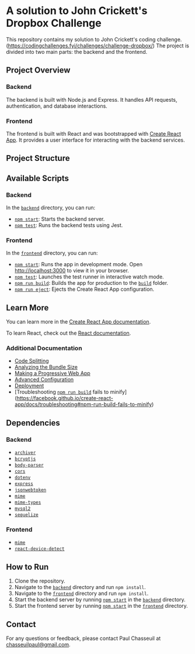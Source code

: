# A solution to John Crickett's Dropbox Challenge

This repository contains my solution to John Crickett's coding challenge.
(https://codingchallenges.fyi/challenges/challenge-dropbox/)
 The project is divided into two main parts: the backend and the frontend.
  
## Project Overview

### Backend

The backend is built with Node.js and Express. It handles API requests, authentication, and database interactions.

### Frontend

The frontend is built with React and was bootstrapped with [Create React App](https://github.com/facebook/create-react-app). It provides a user interface for interacting with the backend services.

## Project Structure



## Available Scripts

### Backend

In the [`backend`](command:_github.copilot.openRelativePath?%5B%7B%22scheme%22%3A%22file%22%2C%22authority%22%3A%22%22%2C%22path%22%3A%22%2Fc%3A%2FUsers%2Fpaulc%2Fsource%2Frepos%2Fpbox%2Fbackend%22%2C%22query%22%3A%22%22%2C%22fragment%22%3A%22%22%7D%5D "c:\Users\paulc\source\repos\pbox\backend") directory, you can run:

- [`npm start`](command:_github.copilot.openSymbolFromReferences?%5B%22npm%20start%22%2C%5B%7B%22uri%22%3A%7B%22%24mid%22%3A1%2C%22fsPath%22%3A%22c%3A%5C%5CUsers%5C%5Cpaulc%5C%5Csource%5C%5Crepos%5C%5Cpbox%5C%5Cbackend%5C%5Cpackage.json%22%2C%22_sep%22%3A1%2C%22external%22%3A%22file%3A%2F%2F%2Fc%253A%2FUsers%2Fpaulc%2Fsource%2Frepos%2Fpbox%2Fbackend%2Fpackage.json%22%2C%22path%22%3A%22%2Fc%3A%2FUsers%2Fpaulc%2Fsource%2Frepos%2Fpbox%2Fbackend%2Fpackage.json%22%2C%22scheme%22%3A%22file%22%7D%2C%22pos%22%3A%7B%22line%22%3A6%2C%22character%22%3A5%7D%7D%2C%7B%22uri%22%3A%7B%22%24mid%22%3A1%2C%22fsPath%22%3A%22c%3A%5C%5CUsers%5C%5Cpaulc%5C%5Csource%5C%5Crepos%5C%5Cpbox%5C%5Cfrontend%5C%5CREADME.md%22%2C%22_sep%22%3A1%2C%22external%22%3A%22file%3A%2F%2F%2Fc%253A%2FUsers%2Fpaulc%2Fsource%2Frepos%2Fpbox%2Ffrontend%2FREADME.md%22%2C%22path%22%3A%22%2Fc%3A%2FUsers%2Fpaulc%2Fsource%2Frepos%2Fpbox%2Ffrontend%2FREADME.md%22%2C%22scheme%22%3A%22file%22%7D%2C%22pos%22%3A%7B%22line%22%3A8%2C%22character%22%3A9%7D%7D%2C%7B%22uri%22%3A%7B%22%24mid%22%3A1%2C%22fsPath%22%3A%22c%3A%5C%5CUsers%5C%5Cpaulc%5C%5Csource%5C%5Crepos%5C%5Cpbox%5C%5Cfrontend%5C%5Csrc%5C%5Cindex.js%22%2C%22_sep%22%3A1%2C%22external%22%3A%22file%3A%2F%2F%2Fc%253A%2FUsers%2Fpaulc%2Fsource%2Frepos%2Fpbox%2Ffrontend%2Fsrc%2Findex.js%22%2C%22path%22%3A%22%2Fc%3A%2FUsers%2Fpaulc%2Fsource%2Frepos%2Fpbox%2Ffrontend%2Fsrc%2Findex.js%22%2C%22scheme%22%3A%22file%22%7D%2C%22pos%22%3A%7B%22line%22%3A15%2C%22character%22%3A18%7D%7D%5D%5D "Go to definition"): Starts the backend server.
- [`npm test`](command:_github.copilot.openSymbolFromReferences?%5B%22npm%20test%22%2C%5B%7B%22uri%22%3A%7B%22%24mid%22%3A1%2C%22fsPath%22%3A%22c%3A%5C%5CUsers%5C%5Cpaulc%5C%5Csource%5C%5Crepos%5C%5Cpbox%5C%5Cbackend%5C%5Cpackage.json%22%2C%22_sep%22%3A1%2C%22external%22%3A%22file%3A%2F%2F%2Fc%253A%2FUsers%2Fpaulc%2Fsource%2Frepos%2Fpbox%2Fbackend%2Fpackage.json%22%2C%22path%22%3A%22%2Fc%3A%2FUsers%2Fpaulc%2Fsource%2Frepos%2Fpbox%2Fbackend%2Fpackage.json%22%2C%22scheme%22%3A%22file%22%7D%2C%22pos%22%3A%7B%22line%22%3A5%2C%22character%22%3A5%7D%7D%2C%7B%22uri%22%3A%7B%22%24mid%22%3A1%2C%22fsPath%22%3A%22c%3A%5C%5CUsers%5C%5Cpaulc%5C%5Csource%5C%5Crepos%5C%5Cpbox%5C%5Cfrontend%5C%5CREADME.md%22%2C%22_sep%22%3A1%2C%22external%22%3A%22file%3A%2F%2F%2Fc%253A%2FUsers%2Fpaulc%2Fsource%2Frepos%2Fpbox%2Ffrontend%2FREADME.md%22%2C%22path%22%3A%22%2Fc%3A%2FUsers%2Fpaulc%2Fsource%2Frepos%2Fpbox%2Ffrontend%2FREADME.md%22%2C%22scheme%22%3A%22file%22%7D%2C%22pos%22%3A%7B%22line%22%3A16%2C%22character%22%3A9%7D%7D%5D%5D "Go to definition"): Runs the backend tests using Jest.

### Frontend

In the [`frontend`](command:_github.copilot.openRelativePath?%5B%7B%22scheme%22%3A%22file%22%2C%22authority%22%3A%22%22%2C%22path%22%3A%22%2Fc%3A%2FUsers%2Fpaulc%2Fsource%2Frepos%2Fpbox%2Ffrontend%22%2C%22query%22%3A%22%22%2C%22fragment%22%3A%22%22%7D%5D "c:\Users\paulc\source\repos\pbox\frontend") directory, you can run:

- [`npm start`](command:_github.copilot.openSymbolFromReferences?%5B%22npm%20start%22%2C%5B%7B%22uri%22%3A%7B%22%24mid%22%3A1%2C%22fsPath%22%3A%22c%3A%5C%5CUsers%5C%5Cpaulc%5C%5Csource%5C%5Crepos%5C%5Cpbox%5C%5Cbackend%5C%5Cpackage.json%22%2C%22_sep%22%3A1%2C%22external%22%3A%22file%3A%2F%2F%2Fc%253A%2FUsers%2Fpaulc%2Fsource%2Frepos%2Fpbox%2Fbackend%2Fpackage.json%22%2C%22path%22%3A%22%2Fc%3A%2FUsers%2Fpaulc%2Fsource%2Frepos%2Fpbox%2Fbackend%2Fpackage.json%22%2C%22scheme%22%3A%22file%22%7D%2C%22pos%22%3A%7B%22line%22%3A6%2C%22character%22%3A5%7D%7D%2C%7B%22uri%22%3A%7B%22%24mid%22%3A1%2C%22fsPath%22%3A%22c%3A%5C%5CUsers%5C%5Cpaulc%5C%5Csource%5C%5Crepos%5C%5Cpbox%5C%5Cfrontend%5C%5CREADME.md%22%2C%22_sep%22%3A1%2C%22external%22%3A%22file%3A%2F%2F%2Fc%253A%2FUsers%2Fpaulc%2Fsource%2Frepos%2Fpbox%2Ffrontend%2FREADME.md%22%2C%22path%22%3A%22%2Fc%3A%2FUsers%2Fpaulc%2Fsource%2Frepos%2Fpbox%2Ffrontend%2FREADME.md%22%2C%22scheme%22%3A%22file%22%7D%2C%22pos%22%3A%7B%22line%22%3A8%2C%22character%22%3A9%7D%7D%2C%7B%22uri%22%3A%7B%22%24mid%22%3A1%2C%22fsPath%22%3A%22c%3A%5C%5CUsers%5C%5Cpaulc%5C%5Csource%5C%5Crepos%5C%5Cpbox%5C%5Cfrontend%5C%5Csrc%5C%5Cindex.js%22%2C%22_sep%22%3A1%2C%22external%22%3A%22file%3A%2F%2F%2Fc%253A%2FUsers%2Fpaulc%2Fsource%2Frepos%2Fpbox%2Ffrontend%2Fsrc%2Findex.js%22%2C%22path%22%3A%22%2Fc%3A%2FUsers%2Fpaulc%2Fsource%2Frepos%2Fpbox%2Ffrontend%2Fsrc%2Findex.js%22%2C%22scheme%22%3A%22file%22%7D%2C%22pos%22%3A%7B%22line%22%3A15%2C%22character%22%3A18%7D%7D%5D%5D "Go to definition"): Runs the app in development mode. Open [http://localhost:3000](http://localhost:3000) to view it in your browser.
- [`npm test`](command:_github.copilot.openSymbolFromReferences?%5B%22npm%20test%22%2C%5B%7B%22uri%22%3A%7B%22%24mid%22%3A1%2C%22fsPath%22%3A%22c%3A%5C%5CUsers%5C%5Cpaulc%5C%5Csource%5C%5Crepos%5C%5Cpbox%5C%5Cbackend%5C%5Cpackage.json%22%2C%22_sep%22%3A1%2C%22external%22%3A%22file%3A%2F%2F%2Fc%253A%2FUsers%2Fpaulc%2Fsource%2Frepos%2Fpbox%2Fbackend%2Fpackage.json%22%2C%22path%22%3A%22%2Fc%3A%2FUsers%2Fpaulc%2Fsource%2Frepos%2Fpbox%2Fbackend%2Fpackage.json%22%2C%22scheme%22%3A%22file%22%7D%2C%22pos%22%3A%7B%22line%22%3A5%2C%22character%22%3A5%7D%7D%2C%7B%22uri%22%3A%7B%22%24mid%22%3A1%2C%22fsPath%22%3A%22c%3A%5C%5CUsers%5C%5Cpaulc%5C%5Csource%5C%5Crepos%5C%5Cpbox%5C%5Cfrontend%5C%5CREADME.md%22%2C%22_sep%22%3A1%2C%22external%22%3A%22file%3A%2F%2F%2Fc%253A%2FUsers%2Fpaulc%2Fsource%2Frepos%2Fpbox%2Ffrontend%2FREADME.md%22%2C%22path%22%3A%22%2Fc%3A%2FUsers%2Fpaulc%2Fsource%2Frepos%2Fpbox%2Ffrontend%2FREADME.md%22%2C%22scheme%22%3A%22file%22%7D%2C%22pos%22%3A%7B%22line%22%3A16%2C%22character%22%3A9%7D%7D%5D%5D "Go to definition"): Launches the test runner in interactive watch mode.
- [`npm run build`](command:_github.copilot.openSymbolFromReferences?%5B%22npm%20run%20build%22%2C%5B%7B%22uri%22%3A%7B%22%24mid%22%3A1%2C%22fsPath%22%3A%22c%3A%5C%5CUsers%5C%5Cpaulc%5C%5Csource%5C%5Crepos%5C%5Cpbox%5C%5Cfrontend%5C%5CREADME.md%22%2C%22_sep%22%3A1%2C%22external%22%3A%22file%3A%2F%2F%2Fc%253A%2FUsers%2Fpaulc%2Fsource%2Frepos%2Fpbox%2Ffrontend%2FREADME.md%22%2C%22path%22%3A%22%2Fc%3A%2FUsers%2Fpaulc%2Fsource%2Frepos%2Fpbox%2Ffrontend%2FREADME.md%22%2C%22scheme%22%3A%22file%22%7D%2C%22pos%22%3A%7B%22line%22%3A21%2C%22character%22%3A13%7D%7D%5D%5D "Go to definition"): Builds the app for production to the [`build`](command:_github.copilot.openSymbolFromReferences?%5B%22build%22%2C%5B%7B%22uri%22%3A%7B%22%24mid%22%3A1%2C%22fsPath%22%3A%22c%3A%5C%5CUsers%5C%5Cpaulc%5C%5Csource%5C%5Crepos%5C%5Cpbox%5C%5Cfrontend%5C%5CREADME.md%22%2C%22_sep%22%3A1%2C%22external%22%3A%22file%3A%2F%2F%2Fc%253A%2FUsers%2Fpaulc%2Fsource%2Frepos%2Fpbox%2Ffrontend%2FREADME.md%22%2C%22path%22%3A%22%2Fc%3A%2FUsers%2Fpaulc%2Fsource%2Frepos%2Fpbox%2Ffrontend%2FREADME.md%22%2C%22scheme%22%3A%22file%22%7D%2C%22pos%22%3A%7B%22line%22%3A21%2C%22character%22%3A13%7D%7D%5D%5D "Go to definition") folder.
- [`npm run eject`](command:_github.copilot.openSymbolFromReferences?%5B%22npm%20run%20eject%22%2C%5B%7B%22uri%22%3A%7B%22%24mid%22%3A1%2C%22fsPath%22%3A%22c%3A%5C%5CUsers%5C%5Cpaulc%5C%5Csource%5C%5Crepos%5C%5Cpbox%5C%5Cfrontend%5C%5CREADME.md%22%2C%22_sep%22%3A1%2C%22external%22%3A%22file%3A%2F%2F%2Fc%253A%2FUsers%2Fpaulc%2Fsource%2Frepos%2Fpbox%2Ffrontend%2FREADME.md%22%2C%22path%22%3A%22%2Fc%3A%2FUsers%2Fpaulc%2Fsource%2Frepos%2Fpbox%2Ffrontend%2FREADME.md%22%2C%22scheme%22%3A%22file%22%7D%2C%22pos%22%3A%7B%22line%22%3A31%2C%22character%22%3A13%7D%7D%5D%5D "Go to definition"): Ejects the Create React App configuration.

## Learn More

You can learn more in the [Create React App documentation](https://facebook.github.io/create-react-app/docs/getting-started).

To learn React, check out the [React documentation](https://reactjs.org/).

### Additional Documentation

- [Code Splitting](https://facebook.github.io/create-react-app/docs/code-splitting)
- [Analyzing the Bundle Size](https://facebook.github.io/create-react-app/docs/analyzing-the-bundle-size)
- [Making a Progressive Web App](https://facebook.github.io/create-react-app/docs/making-a-progressive-web-app)
- [Advanced Configuration](https://facebook.github.io/create-react-app/docs/advanced-configuration)
- [Deployment](https://facebook.github.io/create-react-app/docs/deployment)
- [Troubleshooting [`npm run build`](command:_github.copilot.openSymbolFromReferences?%5B%22npm%20run%20build%22%2C%5B%7B%22uri%22%3A%7B%22%24mid%22%3A1%2C%22fsPath%22%3A%22c%3A%5C%5CUsers%5C%5Cpaulc%5C%5Csource%5C%5Crepos%5C%5Cpbox%5C%5Cfrontend%5C%5CREADME.md%22%2C%22_sep%22%3A1%2C%22external%22%3A%22file%3A%2F%2F%2Fc%253A%2FUsers%2Fpaulc%2Fsource%2Frepos%2Fpbox%2Ffrontend%2FREADME.md%22%2C%22path%22%3A%22%2Fc%3A%2FUsers%2Fpaulc%2Fsource%2Frepos%2Fpbox%2Ffrontend%2FREADME.md%22%2C%22scheme%22%3A%22file%22%7D%2C%22pos%22%3A%7B%22line%22%3A21%2C%22character%22%3A13%7D%7D%5D%5D "Go to definition") fails to minify](https://facebook.github.io/create-react-app/docs/troubleshooting#npm-run-build-fails-to-minify)

## Dependencies

### Backend

- [`archiver`](command:_github.copilot.openSymbolFromReferences?%5B%22archiver%22%2C%5B%7B%22uri%22%3A%7B%22%24mid%22%3A1%2C%22fsPath%22%3A%22c%3A%5C%5CUsers%5C%5Cpaulc%5C%5Csource%5C%5Crepos%5C%5Cpbox%5C%5Cbackend%5C%5Cpackage.json%22%2C%22_sep%22%3A1%2C%22external%22%3A%22file%3A%2F%2F%2Fc%253A%2FUsers%2Fpaulc%2Fsource%2Frepos%2Fpbox%2Fbackend%2Fpackage.json%22%2C%22path%22%3A%22%2Fc%3A%2FUsers%2Fpaulc%2Fsource%2Frepos%2Fpbox%2Fbackend%2Fpackage.json%22%2C%22scheme%22%3A%22file%22%7D%2C%22pos%22%3A%7B%22line%22%3A12%2C%22character%22%3A5%7D%7D%5D%5D "Go to definition")
- [`bcryptjs`](command:_github.copilot.openSymbolFromReferences?%5B%22bcryptjs%22%2C%5B%7B%22uri%22%3A%7B%22%24mid%22%3A1%2C%22fsPath%22%3A%22c%3A%5C%5CUsers%5C%5Cpaulc%5C%5Csource%5C%5Crepos%5C%5Cpbox%5C%5Cbackend%5C%5Cpackage.json%22%2C%22_sep%22%3A1%2C%22external%22%3A%22file%3A%2F%2F%2Fc%253A%2FUsers%2Fpaulc%2Fsource%2Frepos%2Fpbox%2Fbackend%2Fpackage.json%22%2C%22path%22%3A%22%2Fc%3A%2FUsers%2Fpaulc%2Fsource%2Frepos%2Fpbox%2Fbackend%2Fpackage.json%22%2C%22scheme%22%3A%22file%22%7D%2C%22pos%22%3A%7B%22line%22%3A13%2C%22character%22%3A5%7D%7D%5D%5D "Go to definition")
- [`body-parser`](command:_github.copilot.openSymbolFromReferences?%5B%22body-parser%22%2C%5B%7B%22uri%22%3A%7B%22%24mid%22%3A1%2C%22fsPath%22%3A%22c%3A%5C%5CUsers%5C%5Cpaulc%5C%5Csource%5C%5Crepos%5C%5Cpbox%5C%5Cbackend%5C%5Cpackage.json%22%2C%22_sep%22%3A1%2C%22external%22%3A%22file%3A%2F%2F%2Fc%253A%2FUsers%2Fpaulc%2Fsource%2Frepos%2Fpbox%2Fbackend%2Fpackage.json%22%2C%22path%22%3A%22%2Fc%3A%2FUsers%2Fpaulc%2Fsource%2Frepos%2Fpbox%2Fbackend%2Fpackage.json%22%2C%22scheme%22%3A%22file%22%7D%2C%22pos%22%3A%7B%22line%22%3A14%2C%22character%22%3A5%7D%7D%5D%5D "Go to definition")
- [`cors`](command:_github.copilot.openSymbolFromReferences?%5B%22cors%22%2C%5B%7B%22uri%22%3A%7B%22%24mid%22%3A1%2C%22fsPath%22%3A%22c%3A%5C%5CUsers%5C%5Cpaulc%5C%5Csource%5C%5Crepos%5C%5Cpbox%5C%5Cbackend%5C%5Cpackage.json%22%2C%22_sep%22%3A1%2C%22external%22%3A%22file%3A%2F%2F%2Fc%253A%2FUsers%2Fpaulc%2Fsource%2Frepos%2Fpbox%2Fbackend%2Fpackage.json%22%2C%22path%22%3A%22%2Fc%3A%2FUsers%2Fpaulc%2Fsource%2Frepos%2Fpbox%2Fbackend%2Fpackage.json%22%2C%22scheme%22%3A%22file%22%7D%2C%22pos%22%3A%7B%22line%22%3A15%2C%22character%22%3A5%7D%7D%5D%5D "Go to definition")
- [`dotenv`](command:_github.copilot.openSymbolFromReferences?%5B%22dotenv%22%2C%5B%7B%22uri%22%3A%7B%22%24mid%22%3A1%2C%22fsPath%22%3A%22c%3A%5C%5CUsers%5C%5Cpaulc%5C%5Csource%5C%5Crepos%5C%5Cpbox%5C%5Cbackend%5C%5Cpackage.json%22%2C%22_sep%22%3A1%2C%22external%22%3A%22file%3A%2F%2F%2Fc%253A%2FUsers%2Fpaulc%2Fsource%2Frepos%2Fpbox%2Fbackend%2Fpackage.json%22%2C%22path%22%3A%22%2Fc%3A%2FUsers%2Fpaulc%2Fsource%2Frepos%2Fpbox%2Fbackend%2Fpackage.json%22%2C%22scheme%22%3A%22file%22%7D%2C%22pos%22%3A%7B%22line%22%3A16%2C%22character%22%3A5%7D%7D%5D%5D "Go to definition")
- [`express`](command:_github.copilot.openSymbolFromReferences?%5B%22express%22%2C%5B%7B%22uri%22%3A%7B%22%24mid%22%3A1%2C%22fsPath%22%3A%22c%3A%5C%5CUsers%5C%5Cpaulc%5C%5Csource%5C%5Crepos%5C%5Cpbox%5C%5Cbackend%5C%5Cpackage.json%22%2C%22_sep%22%3A1%2C%22external%22%3A%22file%3A%2F%2F%2Fc%253A%2FUsers%2Fpaulc%2Fsource%2Frepos%2Fpbox%2Fbackend%2Fpackage.json%22%2C%22path%22%3A%22%2Fc%3A%2FUsers%2Fpaulc%2Fsource%2Frepos%2Fpbox%2Fbackend%2Fpackage.json%22%2C%22scheme%22%3A%22file%22%7D%2C%22pos%22%3A%7B%22line%22%3A17%2C%22character%22%3A5%7D%7D%5D%5D "Go to definition")
- [`jsonwebtoken`](command:_github.copilot.openSymbolFromReferences?%5B%22jsonwebtoken%22%2C%5B%7B%22uri%22%3A%7B%22%24mid%22%3A1%2C%22fsPath%22%3A%22c%3A%5C%5CUsers%5C%5Cpaulc%5C%5Csource%5C%5Crepos%5C%5Cpbox%5C%5Cbackend%5C%5Cpackage.json%22%2C%22_sep%22%3A1%2C%22external%22%3A%22file%3A%2F%2F%2Fc%253A%2FUsers%2Fpaulc%2Fsource%2Frepos%2Fpbox%2Fbackend%2Fpackage.json%22%2C%22path%22%3A%22%2Fc%3A%2FUsers%2Fpaulc%2Fsource%2Frepos%2Fpbox%2Fbackend%2Fpackage.json%22%2C%22scheme%22%3A%22file%22%7D%2C%22pos%22%3A%7B%22line%22%3A18%2C%22character%22%3A5%7D%7D%5D%5D "Go to definition")
- [`mime`](command:_github.copilot.openSymbolFromReferences?%5B%22mime%22%2C%5B%7B%22uri%22%3A%7B%22%24mid%22%3A1%2C%22fsPath%22%3A%22c%3A%5C%5CUsers%5C%5Cpaulc%5C%5Csource%5C%5Crepos%5C%5Cpbox%5C%5Cbackend%5C%5Cpackage.json%22%2C%22_sep%22%3A1%2C%22external%22%3A%22file%3A%2F%2F%2Fc%253A%2FUsers%2Fpaulc%2Fsource%2Frepos%2Fpbox%2Fbackend%2Fpackage.json%22%2C%22path%22%3A%22%2Fc%3A%2FUsers%2Fpaulc%2Fsource%2Frepos%2Fpbox%2Fbackend%2Fpackage.json%22%2C%22scheme%22%3A%22file%22%7D%2C%22pos%22%3A%7B%22line%22%3A19%2C%22character%22%3A5%7D%7D%2C%7B%22uri%22%3A%7B%22%24mid%22%3A1%2C%22fsPath%22%3A%22c%3A%5C%5CUsers%5C%5Cpaulc%5C%5Csource%5C%5Crepos%5C%5Cpbox%5C%5Cpackage.json%22%2C%22_sep%22%3A1%2C%22external%22%3A%22file%3A%2F%2F%2Fc%253A%2FUsers%2Fpaulc%2Fsource%2Frepos%2Fpbox%2Fpackage.json%22%2C%22path%22%3A%22%2Fc%3A%2FUsers%2Fpaulc%2Fsource%2Frepos%2Fpbox%2Fpackage.json%22%2C%22scheme%22%3A%22file%22%7D%2C%22pos%22%3A%7B%22line%22%3A2%2C%22character%22%3A5%7D%7D%5D%5D "Go to definition")
- [`mime-types`](command:_github.copilot.openSymbolFromReferences?%5B%22mime-types%22%2C%5B%7B%22uri%22%3A%7B%22%24mid%22%3A1%2C%22fsPath%22%3A%22c%3A%5C%5CUsers%5C%5Cpaulc%5C%5Csource%5C%5Crepos%5C%5Cpbox%5C%5Cbackend%5C%5Cpackage.json%22%2C%22_sep%22%3A1%2C%22external%22%3A%22file%3A%2F%2F%2Fc%253A%2FUsers%2Fpaulc%2Fsource%2Frepos%2Fpbox%2Fbackend%2Fpackage.json%22%2C%22path%22%3A%22%2Fc%3A%2FUsers%2Fpaulc%2Fsource%2Frepos%2Fpbox%2Fbackend%2Fpackage.json%22%2C%22scheme%22%3A%22file%22%7D%2C%22pos%22%3A%7B%22line%22%3A20%2C%22character%22%3A5%7D%7D%5D%5D "Go to definition")
- [`mysql2`](command:_github.copilot.openSymbolFromReferences?%5B%22mysql2%22%2C%5B%7B%22uri%22%3A%7B%22%24mid%22%3A1%2C%22fsPath%22%3A%22c%3A%5C%5CUsers%5C%5Cpaulc%5C%5Csource%5C%5Crepos%5C%5Cpbox%5C%5Cbackend%5C%5Cpackage.json%22%2C%22_sep%22%3A1%2C%22external%22%3A%22file%3A%2F%2F%2Fc%253A%2FUsers%2Fpaulc%2Fsource%2Frepos%2Fpbox%2Fbackend%2Fpackage.json%22%2C%22path%22%3A%22%2Fc%3A%2FUsers%2Fpaulc%2Fsource%2Frepos%2Fpbox%2Fbackend%2Fpackage.json%22%2C%22scheme%22%3A%22file%22%7D%2C%22pos%22%3A%7B%22line%22%3A21%2C%22character%22%3A5%7D%7D%5D%5D "Go to definition")
- [`sequelize`](command:_github.copilot.openSymbolFromReferences?%5B%22sequelize%22%2C%5B%7B%22uri%22%3A%7B%22%24mid%22%3A1%2C%22fsPath%22%3A%22c%3A%5C%5CUsers%5C%5Cpaulc%5C%5Csource%5C%5Crepos%5C%5Cpbox%5C%5Cbackend%5C%5Cpackage.json%22%2C%22_sep%22%3A1%2C%22external%22%3A%22file%3A%2F%2F%2Fc%253A%2FUsers%2Fpaulc%2Fsource%2Frepos%2Fpbox%2Fbackend%2Fpackage.json%22%2C%22path%22%3A%22%2Fc%3A%2FUsers%2Fpaulc%2Fsource%2Frepos%2Fpbox%2Fbackend%2Fpackage.json%22%2C%22scheme%22%3A%22file%22%7D%2C%22pos%22%3A%7B%22line%22%3A22%2C%22character%22%3A5%7D%7D%5D%5D "Go to definition")

### Frontend

- [`mime`](command:_github.copilot.openSymbolFromReferences?%5B%22mime%22%2C%5B%7B%22uri%22%3A%7B%22%24mid%22%3A1%2C%22fsPath%22%3A%22c%3A%5C%5CUsers%5C%5Cpaulc%5C%5Csource%5C%5Crepos%5C%5Cpbox%5C%5Cbackend%5C%5Cpackage.json%22%2C%22_sep%22%3A1%2C%22external%22%3A%22file%3A%2F%2F%2Fc%253A%2FUsers%2Fpaulc%2Fsource%2Frepos%2Fpbox%2Fbackend%2Fpackage.json%22%2C%22path%22%3A%22%2Fc%3A%2FUsers%2Fpaulc%2Fsource%2Frepos%2Fpbox%2Fbackend%2Fpackage.json%22%2C%22scheme%22%3A%22file%22%7D%2C%22pos%22%3A%7B%22line%22%3A19%2C%22character%22%3A5%7D%7D%2C%7B%22uri%22%3A%7B%22%24mid%22%3A1%2C%22fsPath%22%3A%22c%3A%5C%5CUsers%5C%5Cpaulc%5C%5Csource%5C%5Crepos%5C%5Cpbox%5C%5Cpackage.json%22%2C%22_sep%22%3A1%2C%22external%22%3A%22file%3A%2F%2F%2Fc%253A%2FUsers%2Fpaulc%2Fsource%2Frepos%2Fpbox%2Fpackage.json%22%2C%22path%22%3A%22%2Fc%3A%2FUsers%2Fpaulc%2Fsource%2Frepos%2Fpbox%2Fpackage.json%22%2C%22scheme%22%3A%22file%22%7D%2C%22pos%22%3A%7B%22line%22%3A2%2C%22character%22%3A5%7D%7D%5D%5D "Go to definition")
- [`react-device-detect`](command:_github.copilot.openSymbolFromReferences?%5B%22react-device-detect%22%2C%5B%7B%22uri%22%3A%7B%22%24mid%22%3A1%2C%22fsPath%22%3A%22c%3A%5C%5CUsers%5C%5Cpaulc%5C%5Csource%5C%5Crepos%5C%5Cpbox%5C%5Cpackage.json%22%2C%22_sep%22%3A1%2C%22external%22%3A%22file%3A%2F%2F%2Fc%253A%2FUsers%2Fpaulc%2Fsource%2Frepos%2Fpbox%2Fpackage.json%22%2C%22path%22%3A%22%2Fc%3A%2FUsers%2Fpaulc%2Fsource%2Frepos%2Fpbox%2Fpackage.json%22%2C%22scheme%22%3A%22file%22%7D%2C%22pos%22%3A%7B%22line%22%3A3%2C%22character%22%3A5%7D%7D%5D%5D "Go to definition")

## How to Run

1. Clone the repository.
2. Navigate to the [`backend`](command:_github.copilot.openRelativePath?%5B%7B%22scheme%22%3A%22file%22%2C%22authority%22%3A%22%22%2C%22path%22%3A%22%2Fc%3A%2FUsers%2Fpaulc%2Fsource%2Frepos%2Fpbox%2Fbackend%22%2C%22query%22%3A%22%22%2C%22fragment%22%3A%22%22%7D%5D "c:\Users\paulc\source\repos\pbox\backend") directory and run `npm install`.
3. Navigate to the [`frontend`](command:_github.copilot.openRelativePath?%5B%7B%22scheme%22%3A%22file%22%2C%22authority%22%3A%22%22%2C%22path%22%3A%22%2Fc%3A%2FUsers%2Fpaulc%2Fsource%2Frepos%2Fpbox%2Ffrontend%22%2C%22query%22%3A%22%22%2C%22fragment%22%3A%22%22%7D%5D "c:\Users\paulc\source\repos\pbox\frontend") directory and run `npm install`.
4. Start the backend server by running [`npm start`](command:_github.copilot.openSymbolFromReferences?%5B%22npm%20start%22%2C%5B%7B%22uri%22%3A%7B%22%24mid%22%3A1%2C%22fsPath%22%3A%22c%3A%5C%5CUsers%5C%5Cpaulc%5C%5Csource%5C%5Crepos%5C%5Cpbox%5C%5Cbackend%5C%5Cpackage.json%22%2C%22_sep%22%3A1%2C%22external%22%3A%22file%3A%2F%2F%2Fc%253A%2FUsers%2Fpaulc%2Fsource%2Frepos%2Fpbox%2Fbackend%2Fpackage.json%22%2C%22path%22%3A%22%2Fc%3A%2FUsers%2Fpaulc%2Fsource%2Frepos%2Fpbox%2Fbackend%2Fpackage.json%22%2C%22scheme%22%3A%22file%22%7D%2C%22pos%22%3A%7B%22line%22%3A6%2C%22character%22%3A5%7D%7D%2C%7B%22uri%22%3A%7B%22%24mid%22%3A1%2C%22fsPath%22%3A%22c%3A%5C%5CUsers%5C%5Cpaulc%5C%5Csource%5C%5Crepos%5C%5Cpbox%5C%5Cfrontend%5C%5CREADME.md%22%2C%22_sep%22%3A1%2C%22external%22%3A%22file%3A%2F%2F%2Fc%253A%2FUsers%2Fpaulc%2Fsource%2Frepos%2Fpbox%2Ffrontend%2FREADME.md%22%2C%22path%22%3A%22%2Fc%3A%2FUsers%2Fpaulc%2Fsource%2Frepos%2Fpbox%2Ffrontend%2FREADME.md%22%2C%22scheme%22%3A%22file%22%7D%2C%22pos%22%3A%7B%22line%22%3A8%2C%22character%22%3A9%7D%7D%2C%7B%22uri%22%3A%7B%22%24mid%22%3A1%2C%22fsPath%22%3A%22c%3A%5C%5CUsers%5C%5Cpaulc%5C%5Csource%5C%5Crepos%5C%5Cpbox%5C%5Cfrontend%5C%5Csrc%5C%5Cindex.js%22%2C%22_sep%22%3A1%2C%22external%22%3A%22file%3A%2F%2F%2Fc%253A%2FUsers%2Fpaulc%2Fsource%2Frepos%2Fpbox%2Ffrontend%2Fsrc%2Findex.js%22%2C%22path%22%3A%22%2Fc%3A%2FUsers%2Fpaulc%2Fsource%2Frepos%2Fpbox%2Ffrontend%2Fsrc%2Findex.js%22%2C%22scheme%22%3A%22file%22%7D%2C%22pos%22%3A%7B%22line%22%3A15%2C%22character%22%3A18%7D%7D%5D%5D "Go to definition") in the [`backend`](command:_github.copilot.openRelativePath?%5B%7B%22scheme%22%3A%22file%22%2C%22authority%22%3A%22%22%2C%22path%22%3A%22%2Fc%3A%2FUsers%2Fpaulc%2Fsource%2Frepos%2Fpbox%2Fbackend%22%2C%22query%22%3A%22%22%2C%22fragment%22%3A%22%22%7D%5D "c:\Users\paulc\source\repos\pbox\backend") directory.
5. Start the frontend server by running [`npm start`](command:_github.copilot.openSymbolFromReferences?%5B%22npm%20start%22%2C%5B%7B%22uri%22%3A%7B%22%24mid%22%3A1%2C%22fsPath%22%3A%22c%3A%5C%5CUsers%5C%5Cpaulc%5C%5Csource%5C%5Crepos%5C%5Cpbox%5C%5Cbackend%5C%5Cpackage.json%22%2C%22_sep%22%3A1%2C%22external%22%3A%22file%3A%2F%2F%2Fc%253A%2FUsers%2Fpaulc%2Fsource%2Frepos%2Fpbox%2Fbackend%2Fpackage.json%22%2C%22path%22%3A%22%2Fc%3A%2FUsers%2Fpaulc%2Fsource%2Frepos%2Fpbox%2Fbackend%2Fpackage.json%22%2C%22scheme%22%3A%22file%22%7D%2C%22pos%22%3A%7B%22line%22%3A6%2C%22character%22%3A5%7D%7D%2C%7B%22uri%22%3A%7B%22%24mid%22%3A1%2C%22fsPath%22%3A%22c%3A%5C%5CUsers%5C%5Cpaulc%5C%5Csource%5C%5Crepos%5C%5Cpbox%5C%5Cfrontend%5C%5CREADME.md%22%2C%22_sep%22%3A1%2C%22external%22%3A%22file%3A%2F%2F%2Fc%253A%2FUsers%2Fpaulc%2Fsource%2Frepos%2Fpbox%2Ffrontend%2FREADME.md%22%2C%22path%22%3A%22%2Fc%3A%2FUsers%2Fpaulc%2Fsource%2Frepos%2Fpbox%2Ffrontend%2FREADME.md%22%2C%22scheme%22%3A%22file%22%7D%2C%22pos%22%3A%7B%22line%22%3A8%2C%22character%22%3A9%7D%7D%2C%7B%22uri%22%3A%7B%22%24mid%22%3A1%2C%22fsPath%22%3A%22c%3A%5C%5CUsers%5C%5Cpaulc%5C%5Csource%5C%5Crepos%5C%5Cpbox%5C%5Cfrontend%5C%5Csrc%5C%5Cindex.js%22%2C%22_sep%22%3A1%2C%22external%22%3A%22file%3A%2F%2F%2Fc%253A%2FUsers%2Fpaulc%2Fsource%2Frepos%2Fpbox%2Ffrontend%2Fsrc%2Findex.js%22%2C%22path%22%3A%22%2Fc%3A%2FUsers%2Fpaulc%2Fsource%2Frepos%2Fpbox%2Ffrontend%2Fsrc%2Findex.js%22%2C%22scheme%22%3A%22file%22%7D%2C%22pos%22%3A%7B%22line%22%3A15%2C%22character%22%3A18%7D%7D%5D%5D "Go to definition") in the [`frontend`](command:_github.copilot.openRelativePath?%5B%7B%22scheme%22%3A%22file%22%2C%22authority%22%3A%22%22%2C%22path%22%3A%22%2Fc%3A%2FUsers%2Fpaulc%2Fsource%2Frepos%2Fpbox%2Ffrontend%22%2C%22query%22%3A%22%22%2C%22fragment%22%3A%22%22%7D%5D "c:\Users\paulc\source\repos\pbox\frontend") directory.

## Contact

For any questions or feedback, please contact Paul Chasseuil at chasseuilpaul@gmail.com.
 